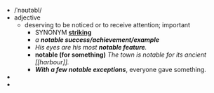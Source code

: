- /ˈnəʊtəbl/
- adjective
	- deserving to be noticed or to receive attention; important
		- SYNONYM [**striking**](https://www.oxfordlearnersdictionaries.com/definition/english/striking)
		- *a ***notable success/achievement/example****
		- *His eyes are his most ***notable feature***.*
		- **notable (for something)** *The town is notable for its ancient [[harbour]].*
		- ***With a few notable exceptions***, everyone gave something.
-
-